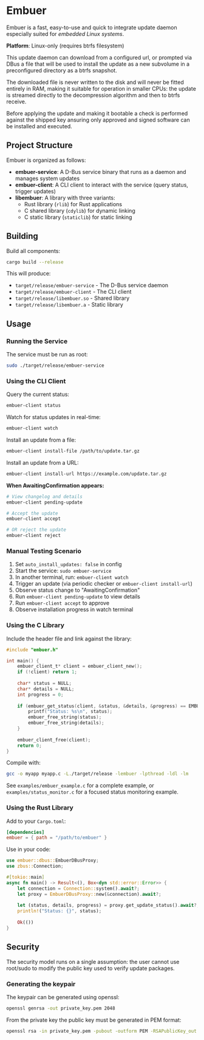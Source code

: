 # Embuer

Embuer is a fast, easy-to-use and quick to integrate update daemon especially suited for *embedded Linux systems*.

**Platform**: Linux-only (requires btrfs filesystem)

This update daemon can download from a configured url, or prompted via DBus a file that will be used to install the update as a new subvolume in a preconfigured directory as a btrfs snapshot.

The downloaded file is never written to the disk and will never be fitted entirely in RAM,
making it suitable for operation in smaller CPUs: the update is streamed directly to the decompression
algorithm and then to btrfs receive.

Before applying the update and making it bootable a check is performed against the shipped key
ansuring only approved and signed software can be installed and executed.

## Project Structure

Embuer is organized as follows:

- **embuer-service**: A D-Bus service binary that runs as a daemon and manages system updates
- **embuer-client**: A CLI client to interact with the service (query status, trigger updates)
- **libembuer**: A library with three variants:
  - Rust library (`rlib`) for Rust applications
  - C shared library (`cdylib`) for dynamic linking
  - C static library (`staticlib`) for static linking

## Building

Build all components:

```sh
cargo build --release
```

This will produce:
- `target/release/embuer-service` - The D-Bus service daemon
- `target/release/embuer-client` - The CLI client
- `target/release/libembuer.so` - Shared library
- `target/release/libembuer.a` - Static library

## Usage

### Running the Service

The service must be run as root:

```sh
sudo ./target/release/embuer-service
```

### Using the CLI Client

Query the current status:

```sh
embuer-client status
```

Watch for status updates in real-time:

```sh
embuer-client watch
```

Install an update from a file:

```sh
embuer-client install-file /path/to/update.tar.gz
```

Install an update from a URL:

```sh
embuer-client install-url https://example.com/update.tar.gz
```

**When AwaitingConfirmation appears:**
```bash
# View changelog and details
embuer-client pending-update

# Accept the update
embuer-client accept

# OR reject the update
embuer-client reject
```

### Manual Testing Scenario

1. Set `auto_install_updates: false` in config
2. Start the service: `sudo embuer-service`
3. In another terminal, run: `embuer-client watch`
4. Trigger an update (via periodic checker or `embuer-client install-url`)
5. Observe status change to "AwaitingConfirmation"
6. Run `embuer-client pending-update` to view details
7. Run `embuer-client accept` to approve
8. Observe installation progress in watch terminal

### Using the C Library

Include the header file and link against the library:

```c
#include "embuer.h"

int main() {
    embuer_client_t* client = embuer_client_new();
    if (!client) return 1;
    
    char* status = NULL;
    char* details = NULL;
    int progress = 0;
    
    if (embuer_get_status(client, &status, &details, &progress) == EMBUER_OK) {
        printf("Status: %s\n", status);
        embuer_free_string(status);
        embuer_free_string(details);
    }
    
    embuer_client_free(client);
    return 0;
}
```

Compile with:

```sh
gcc -o myapp myapp.c -L./target/release -lembuer -lpthread -ldl -lm
```

See `examples/embuer_example.c` for a complete example, or `examples/status_monitor.c` for a focused status monitoring example.

### Using the Rust Library

Add to your `Cargo.toml`:

```toml
[dependencies]
embuer = { path = "/path/to/embuer" }
```

Use in your code:

```rust
use embuer::dbus::EmbuerDBusProxy;
use zbus::Connection;

#[tokio::main]
async fn main() -> Result<(), Box<dyn std::error::Error>> {
    let connection = Connection::system().await?;
    let proxy = EmbuerDBusProxy::new(&connection).await?;
    
    let (status, details, progress) = proxy.get_update_status().await?;
    println!("Status: {}", status);
    
    Ok(())
}
```

## Security

The security model runs on a single assumption: the user cannot use root/sudo to modify the public
key used to verify update packages.

### Generating the keypair

The keypair can be generated using openssl:

```sh
openssl genrsa -out private_key.pem 2048
```

From the private key the public key must be generated in PEM format:

```sh
openssl rsa -in private_key.pem -pubout -outform PEM -RSAPublicKey_out -out public_key_pkcs1.pem
```

